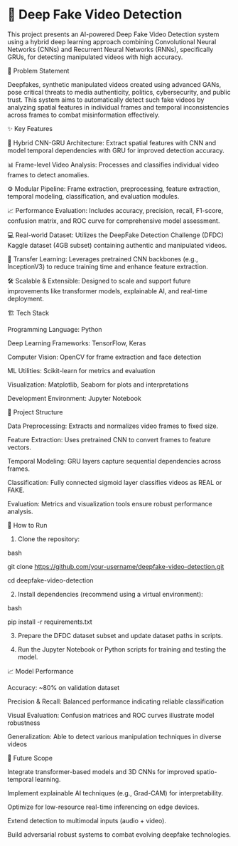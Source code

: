 # 🎥 Deep Fake Video Detection

This project presents an AI-powered Deep Fake Video Detection system using a hybrid deep learning approach combining Convolutional Neural Networks (CNNs) and Recurrent Neural Networks (RNNs), specifically GRUs, for detecting manipulated videos with high accuracy.


🚩 Problem Statement

Deepfakes, synthetic manipulated videos created using advanced GANs, pose critical threats to media authenticity, politics, cybersecurity, and public trust. This system aims to automatically detect such fake videos by analyzing spatial features in individual frames and temporal inconsistencies across frames to combat misinformation effectively.


✨ Key Features

🧠 Hybrid CNN-GRU Architecture: Extract spatial features with CNN and model temporal dependencies with GRU for improved detection accuracy.

📊 Frame-level Video Analysis: Processes and classifies individual video frames to detect anomalies.

⚙️ Modular Pipeline: Frame extraction, preprocessing, feature extraction, temporal modeling, classification, and evaluation modules.

📈 Performance Evaluation: Includes accuracy, precision, recall, F1-score, confusion matrix, and ROC curve for comprehensive model assessment.

💻 Real-world Dataset: Utilizes the DeepFake Detection Challenge (DFDC) Kaggle dataset (4GB subset) containing authentic and manipulated videos.

🎯 Transfer Learning: Leverages pretrained CNN backbones (e.g., InceptionV3) to reduce training time and enhance feature extraction.

🛠️ Scalable & Extensible: Designed to scale and support future improvements like transformer models, explainable AI, and real-time deployment.


🏗️ Tech Stack

Programming Language: Python

Deep Learning Frameworks: TensorFlow, Keras

Computer Vision: OpenCV for frame extraction and face detection

ML Utilities: Scikit-learn for metrics and evaluation

Visualization: Matplotlib, Seaborn for plots and interpretations

Development Environment: Jupyter Notebook


📂 Project Structure

Data Preprocessing: Extracts and normalizes video frames to fixed size.

Feature Extraction: Uses pretrained CNN to convert frames to feature vectors.

Temporal Modeling: GRU layers capture sequential dependencies across frames.

Classification: Fully connected sigmoid layer classifies videos as REAL or FAKE.

Evaluation: Metrics and visualization tools ensure robust performance analysis.


🚀 How to Run

1. Clone the repository:

bash

git clone https://github.com/your-username/deepfake-video-detection.git

cd deepfake-video-detection

2. Install dependencies (recommend using a virtual environment):

bash

pip install -r requirements.txt

3. Prepare the DFDC dataset subset and update dataset paths in scripts.

4. Run the Jupyter Notebook or Python scripts for training and testing the model.


📈 Model Performance

Accuracy: ~80% on validation dataset

Precision & Recall: Balanced performance indicating reliable classification

Visual Evaluation: Confusion matrices and ROC curves illustrate model robustness

Generalization: Able to detect various manipulation techniques in diverse videos


🔮 Future Scope

Integrate transformer-based models and 3D CNNs for improved spatio-temporal learning.

Implement explainable AI techniques (e.g., Grad-CAM) for interpretability.

Optimize for low-resource real-time inferencing on edge devices.

Extend detection to multimodal inputs (audio + video).

Build adversarial robust systems to combat evolving deepfake technologies.
